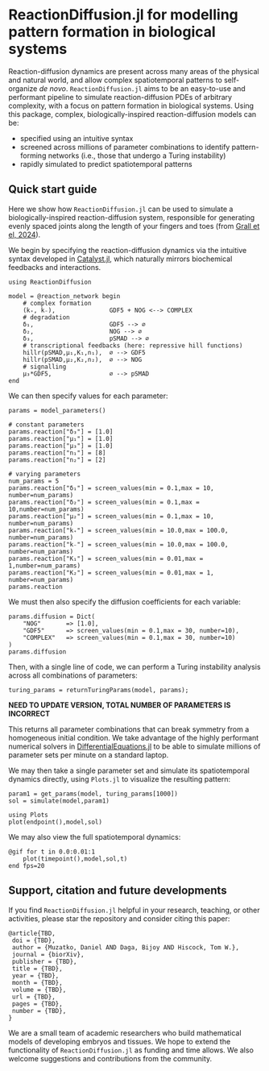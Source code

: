# ReactionDiffusion.jl for modelling pattern formation in biological systems

Reaction-diffusion dynamics are present across many areas of the physical and natural world, and allow complex spatiotemporal patterns to self-organize *de novo*. `ReactionDiffusion.jl` aims to be an easy-to-use and performant pipeline to simulate reaction-diffusion PDEs of arbitrary complexity, with a focus on pattern formation in biological systems. Using this package, complex, biologically-inspired reaction-diffusion models can be:

- specified using an intuitive syntax
- screened across millions of parameter combinations to identify pattern-forming networks (i.e., those that undergo a Turing instability)
- rapidly simulated to predict spatiotemporal patterns

## Quick start guide

Here we show how `ReactionDiffusion.jl` can be used to simulate a biologically-inspired reaction-diffusion system, responsible for generating evenly spaced joints along the length of your fingers and toes (from [Grall et el, 2024](https://www.pnas.org/doi/10.1073/pnas.2304470121)).

We begin by specifying the reaction-diffusion dynamics via the intuitive syntax developed in [Catalyst.jl](https://github.com/SciML/Catalyst.jl), which naturally mirrors biochemical feedbacks and interactions.

```@example quickstart
using ReactionDiffusion

model = @reaction_network begin
    # complex formation
    (k₊, k₋),               GDF5 + NOG <--> COMPLEX 
    # degradation
    δ₁,                     GDF5 --> ∅
    δ₂,                     NOG --> ∅
    δ₃,                     pSMAD --> ∅
    # transcriptional feedbacks (here: repressive hill functions)
    hillr(pSMAD,μ₁,K₁,n₁),  ∅ --> GDF5
    hillr(pSMAD,μ₂,K₂,n₂),  ∅ --> NOG
    # signalling
    μ₃*GDF5,                ∅ --> pSMAD
end  
```

We can then specify values for each parameter:

```@example quickstart
params = model_parameters()

# constant parameters
params.reaction["δ₃"] = [1.0]
params.reaction["μ₁"] = [1.0]
params.reaction["μ₃"] = [1.0]
params.reaction["n₁"] = [8]
params.reaction["n₂"] = [2]

# varying parameters
num_params = 5
params.reaction["δ₁"] = screen_values(min = 0.1,max = 10, number=num_params)
params.reaction["δ₂"] = screen_values(min = 0.1,max = 10,number=num_params)
params.reaction["μ₂"] = screen_values(min = 0.1,max = 10, number=num_params)
params.reaction["k₊"] = screen_values(min = 10.0,max = 100.0, number=num_params)
params.reaction["k₋"] = screen_values(min = 10.0,max = 100.0, number=num_params)
params.reaction["K₁"] = screen_values(min = 0.01,max = 1,number=num_params)
params.reaction["K₂"] = screen_values(min = 0.01,max = 1, number=num_params)
params.reaction

```

We must then also specify the diffusion coefficients for each variable:

```@example quickstart
params.diffusion = Dict(
    "NOG"       => [1.0],
    "GDF5"      => screen_values(min = 0.1,max = 30, number=10),
    "COMPLEX"   => screen_values(min = 0.1,max = 30, number=10)
)
params.diffusion
```

Then, with a single line of code, we can perform a Turing instability analysis across all combinations of parameters:

```@repl quickstart
turing_params = returnTuringParams(model, params);
```

**NEED TO UPDATE VERSION, TOTAL NUMBER OF PARAMETERS IS INCORRECT**

This returns all parameter combinations that can break symmetry from a homogeneous initial condition. We take advantage of the highly performant numerical solvers in [DifferentialEquations.jl](https://github.com/SciML/DifferentialEquations.jl) to be able to simulate millions of parameter sets per minute on a standard laptop. 

We may then take a single parameter set and simulate its spatiotemporal dynamics directly, using `Plots.jl` to visualize the resulting pattern:

```@example quickstart
param1 = get_params(model, turing_params[1000])
sol = simulate(model,param1)

using Plots
plot(endpoint(),model,sol)
```

We may also view the full spatiotemporal dynamics:

```@example quickstart
@gif for t in 0.0:0.01:1
    plot(timepoint(),model,sol,t)
end fps=20
```


## Support, citation and future developments

If you find `ReactionDiffusion.jl` helpful in your research, teaching, or other activities, please star the repository and consider citing this paper:

```
@article{TBD,
 doi = {TBD},
 author = {Muzatko, Daniel AND Daga, Bijoy AND Hiscock, Tom W.},
 journal = {biorXiv},
 publisher = {TBD},
 title = {TBD},
 year = {TBD},
 month = {TBD},
 volume = {TBD},
 url = {TBD},
 pages = {TBD},
 number = {TBD},
}
```

We are a small team of academic researchers who build mathematical models of developing embryos and tissues. We hope to extend the functionality of `ReactionDiffusion.jl` as funding and time allows. We also welcome suggestions and contributions from the community. 

